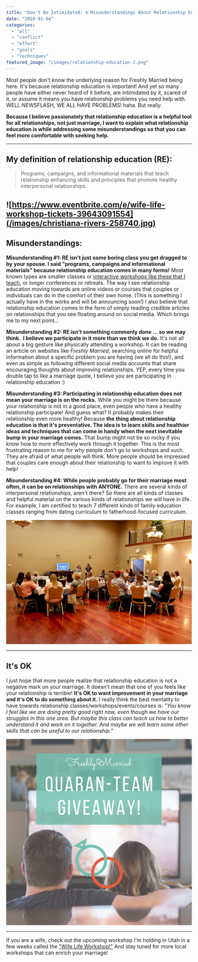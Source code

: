 ```yaml
---
title: "Don't Be Intimidated: 4 Misunderstandings About Relationship Education"
date: "2018-01-04"
categories: 
  - "all"
  - "conflict"
  - "effort"
  - "goals"
  - "techniques"
featured_image: "/images/relationship-education-2.png"
---
```


Most people don't know the underlying reason for Freshly Married being here. It's because relationship education is important! And yet so many people have either never heard of it before, are intimidated by it, scared of it, or assume it means you have relationship problems you need help with. WELL NEWSFLASH, WE ALL HAVE PROBLEMS! haha. But really.

**Because I believe passionately that relationship education is a helpful tool for all relationships, not just marriage, I want to explain what relationship education is while addressing some misunderstandings so that you can feel more comfortable with seeking help.**

* * *

## My definition of relationship education (RE):

> Programs, campaigns, and informational materials that teach relationship enhancing skills and principles that promote healthy interpersonal relationships.

## ![https://www.eventbrite.com/e/wife-life-workshop-tickets-39643091554](/images/christiana-rivers-258740.jpg)

## Misunderstandings:

**Misunderstanding #1: RE isn't just some boring class you get dragged to by your spouse. I said "programs, campaigns and informational materials" because relationship education comes in many forms!** Most known types are smaller classes or [interactive workshops like these that I teach](https://freshlymarried.com/events/), or longer conferences or retreats. The way I see relationship education moving towards are online videos or courses that couples or individuals can do in the comfort of their own home. (This is something I actually have in the works and will be announcing soon!) I also believe that relationship education comes in the form of simply reading credible articles on relationships that you see floating around on social media. Which brings me to my next point...

**Misunderstanding #2: RE isn't something commonly done ... so we may think.  I believe we participate in it more than we think we do.** It's not all about a big gesture like physically attending a workshop. It can be reading an article on websites like _Freshly Married_, searching online for helpful information about a specific problem you are having (we all do this!), and even as simple as following different social media accounts that share encouraging thoughts about improving relationships. YEP, every time you double tap to like a marriage quote, I believe you are participating in relationship education :)

**Misunderstanding #3: Participating in relationship education does not mean your marriage is on the rocks.** While you might be there because your relationship is not in a good place, even people who have a healthy relationship participate! And guess what? It probably makes their relationship even more healthy! Because **the thing about relationship education is that it's preventative. The idea is to learn skills and healthier ideas and techniques that can come in handy when the next inevitable bump in your marriage comes.** That bump might not be so rocky if you know how to more effectively work through it together. This is the most frustrating reason to me for why people don't go to workshops and such. They are afraid of what people will think. More people should be impressed that couples care enough about their relationship to want to improve it with help!

**Misunderstanding #4: While people probably go for their marriage most often, it can be on relationships with ANYONE.** There are several kinds of interpersonal relationships, aren't there? So there are all kinds of classes and helpful material on the various kinds of relationships we will have in life. For example, I am certified to teach 7 different kinds of family education classes ranging from dating curriculum to fatherhood-focused curriculum.

![relationship education, why relationship education is important, marriage education, marriage education classes, relationship classes flu shot, relationship flu shot, wife life workshops, preventative relationship education, relationship enhancement](/images/fullsizeoutput_17f3.jpeg)

* * *

## It's OK

I just hope that more people realize that relationship education is not a negative mark on your marriage. It doesn't mean that one of you feels like your relationship is terrible! **It's OK to want improvement in your marriage and it's OK to do something about it.** I really think the best mentality to have towards relationship classes/workshops/events/courses is: _"You know I feel like we are doing pretty good right now, even though we have our struggles in this one area. But maybe this class can teach us how to better understand it and work on it together. And maybe we will learn some other skills that can be useful to our relationship."_

![relationship education, why relationship education is important, marriage education, marriage education classes, relationship classes flu shot, relationship flu shot, wife life workshops, preventative relationship education, relationship enhancement](/images/2.png)

* * *

If you are a wife, check out the upcoming workshop I'm holding in Utah in a few weeks called the ["Wife Life Workshop!"](https://www.eventbrite.com/e/wife-life-workshop-tickets-39643091554) And stay tuned for more local workshops that can enrich your marriage!

